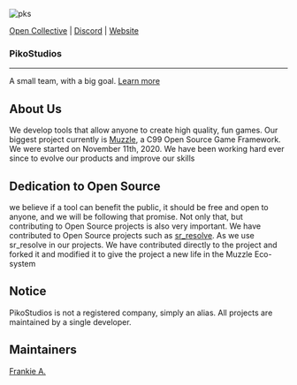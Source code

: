 ![pks](https://cdn.discordapp.com/icons/784899614410670090/f6b22c3298989a2f2530ba1095e3cebb.webp?size=96)

[Open Collective](https://opencollective.com/muzzle) | [Discord](https://discord.pikostudios.dev) | [Website](https://www.pikostudios.dev)

### PikoStudios
---
A small team, with a big goal. [Learn more](https://developer.pikostudios.dev/our-goal)

## About Us

We develop tools that allow anyone to create high quality, fun games. Our biggest project currently is [Muzzle](https://muzzle.pikostudios.dev), a C99 Open Source Game Framework. We were started on November 11th, 2020. We have been working hard ever since to evolve our products and improve our skills

## Dedication to Open Source

we believe if a tool can benefit the public, it should be free and open to anyone, and we will be following that promise. Not only that, but contributing to Open Source projects is also very important. We have contributed to Open Source projects such as [sr_resolve](https://github.com/siddharthroy12/sr_resolve). As we use sr_resolve in our projects. We have contributed directly to the project and forked it and modified it to give the project a new life in the Muzzle Eco-system

<!--

**Here are some ideas to get you started:**

🙋‍♀️ A short introduction - what is your organization all about?
🌈 Contribution guidelines - how can the community get involved?
👩‍💻 Useful resources - where can the community find your docs? Is there anything else the community should know?
🍿 Fun facts - what does your team eat for breakfast?
🧙 Remember, you can do mighty things with the power of [Markdown](https://guides.github.com/features/mastering-markdown/)
-->

## Notice
PikoStudios is not a registered company, simply an alias. All projects are maintained by a single developer.

## Maintainers
[Frankie A.](https://github.com/okistuff)
